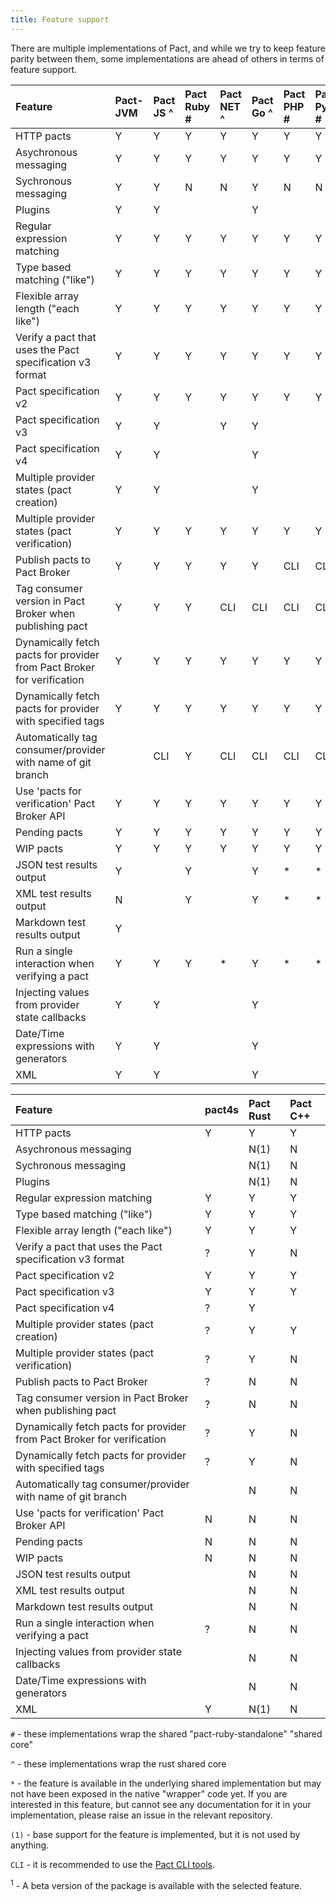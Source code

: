 ```yaml
---
title: Feature support
---
```


There are multiple implementations of Pact, and while we try to keep feature parity between them, some implementations are ahead of others in terms of feature support.

| Feature                                                                | Pact-JVM | Pact JS ^    | Pact Ruby \# | Pact NET ^   | Pact Go ^    | Pact PHP \# | Pact Python \# | Pact Swift ^ |
| :--------------------------------------------------------------------- | :------- | :------------ | :----------- | :------------ | :------------ | :---------- | :------------- | :------------ |
| HTTP pacts                                                             | Y        | Y             | Y            | Y             | Y             | Y           | Y              | Y             |
| Asychronous messaging                                              | Y        | Y             | Y            | Y             | Y             | Y           | Y              |               |
| Sychronous messaging                                              | Y        | Y             | N            | N             | Y             | N           | N              |               |
| Plugins                                              | Y        | Y             |              |              | Y             |            |               |               |
| Regular expression matching                                            | Y        | Y             | Y            | Y             | Y             | Y           | Y              | Y             |
| Type based matching \("like"\)                                         | Y        | Y             | Y            | Y             | Y             | Y           | Y              | Y             |
| Flexible array length \("each like"\)                                  | Y        | Y             | Y            | Y             | Y             | Y           | Y              | Y             |
| Verify a pact that uses the Pact specification v3 format               | Y        | Y             | Y            | Y             | Y             | Y           | Y              | Y             |
| Pact specification v2                                                  | Y        | Y             | Y            | Y             | Y             | Y           | Y              | Y             |
| Pact specification v3                                                  | Y        | Y             |              | Y             | Y             |             |                | Y             |
| Pact specification v4                                                  | Y        | Y             |              |               | Y             |             |                |               |
| Multiple provider states \(pact creation\)                             | Y        | Y             |              |               | Y             |             |                | Y             |
| Multiple provider states \(pact verification\)                         | Y        | Y             | Y            | Y             | Y             | Y           | Y              | Y             |
| Publish pacts to Pact Broker                                           | Y        | Y             | Y            | Y             | Y             | CLI          | CLI             | CLI            |
| Tag consumer version in Pact Broker when publishing pact               | Y        | Y             | Y            | CLI            | CLI            | CLI          | CLI             | CLI            |
| Dynamically fetch pacts for provider from Pact Broker for verification | Y        | Y             | Y            | Y             | Y             | Y           | Y              | \*            |
| Dynamically fetch pacts for provider with specified tags               | Y        | Y             | Y            | Y             | Y             | Y           | Y              | \*            |
| Automatically tag consumer/provider with name of git branch            |          | CLI            | Y            | CLI            | CLI            | CLI          | CLI             | CLI            |
| Use 'pacts for verification' Pact Broker API                           | Y        | Y             | Y            | Y             | Y             | Y           | Y              | N             |
| Pending pacts                                                          | Y        | Y             | Y            | Y             | Y             | Y           | Y              | N             |
| WIP pacts                                                              | Y        | Y             | Y            | Y             | Y             | Y           | Y              | N             |
| JSON test results output                                               | Y        |               | Y            |               | Y             | \*          | \*             | \*            |
| XML test results output                                                | N        |               | Y            |               | Y             | \*          | \*             | \*            |
| Markdown test results output                                           | Y        |               |              |               |               |             |                |               |
| Run a single interaction when verifying a pact                         | Y        | Y             | Y            | \*            | Y             | \*          | \*             | \*            |
| Injecting values from provider state callbacks                         | Y        | Y             |              |               | Y             |             |                |               |
| Date/Time expressions with generators                                  | Y        | Y             |              |               | Y             |             |                |               |
| XML                                  | Y        | Y             |              |               | Y             |             |                |               |

| Feature                                                                | pact4s | Pact Rust | Pact C++ |
| :--------------------------------------------------------------------- | :--------- | :-------- | :------- |
| HTTP pacts                                                             | Y          | Y         | Y        |
| Asychronous messaging                                              |            | N(1)      | N        |
| Sychronous messaging                                              |            | N(1)      | N        |
| Plugins                                              |            | N(1)      | N        |
| Regular expression matching                                            | Y          | Y         | Y        |
| Type based matching \("like"\)                                         | Y          | Y         | Y        |
| Flexible array length \("each like"\)                                  | Y          | Y         | Y        |
| Verify a pact that uses the Pact specification v3 format               | ?          | Y         | N        |
| Pact specification v2                                                  | Y          | Y         | Y        |
| Pact specification v3                                                  | Y          | Y         | Y        |
| Pact specification v4                                                  | ?          | Y         |         |
| Multiple provider states \(pact creation\)                             | ?          | Y         | Y        |
| Multiple provider states \(pact verification\)                         | ?          | Y         | N        |
| Publish pacts to Pact Broker                                           | ?          | N         | N        |
| Tag consumer version in Pact Broker when publishing pact               | ?          | N         | N        |
| Dynamically fetch pacts for provider from Pact Broker for verification | ?          | Y         | N        |
| Dynamically fetch pacts for provider with specified tags               | ?          | Y         | N        |
| Automatically tag consumer/provider with name of git branch            |            | N         | N        |
| Use 'pacts for verification' Pact Broker API                           | N          | N         | N        |
| Pending pacts                                                          | N          | N         | N        |
| WIP pacts                                                              | N          | N         | N        |
| JSON test results output                                               |            | N         | N        |
| XML test results output                                                |            | N         | N        |
| Markdown test results output                                           |            | N         | N        |
| Run a single interaction when verifying a pact                         | ?          | N         | N        |
| Injecting values from provider state callbacks                         |            | N         | N        |
| Date/Time expressions with generators                                  |            | N         | N        |
| XML                                  | Y           | N(1)         | N        |

`#` - these implementations wrap the shared "pact-ruby-standalone" "shared core"

`^` - these implementations wrap the rust shared core

`*` - the feature is available in the underlying shared implementation but may not have been exposed in the native "wrapper" code yet. If you are interested in this feature, but cannot see any documentation for it in your implementation, please raise an issue in the relevant repository.

`(1)` - base support for the feature is implemented, but it is not used by anything.

`CLI` - it is recommended to use the [Pact CLI tools](/implementation_guides/cli).

<sup>1</sup> - A beta version of the package is available with the selected feature.
